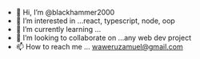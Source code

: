 - 👋 Hi, I’m @blackhammer2000
- 👀 I’m interested in ...react, typescript, node, oop
- 🌱 I’m currently learning ...
- 💞️ I’m looking to collaborate on ...any web dev project
- 📫 How to reach me ... waweruzamuel@gmail.com

<!---
blackhammer2000/blackhammer2000 is a ✨ special ✨ repository because its `README.md` (this file) appears on your GitHub profile.
You can click the Preview link to take a look at your changes.
--->
